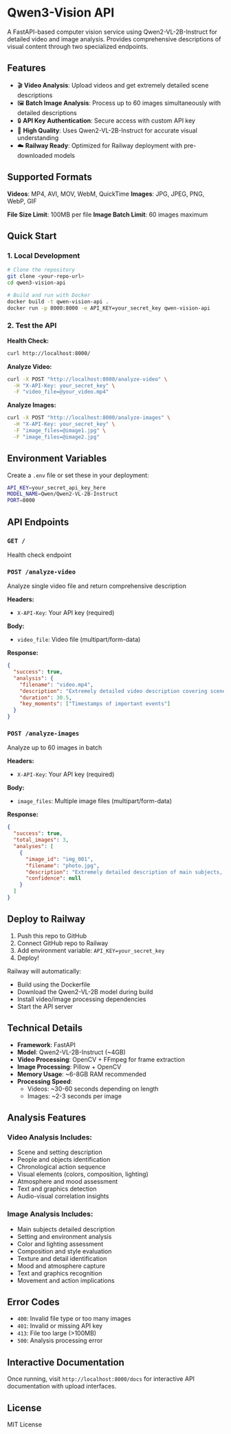 # Qwen3-Vision API

A FastAPI-based computer vision service using Qwen2-VL-2B-Instruct for detailed video and image analysis. Provides comprehensive descriptions of visual content through two specialized endpoints.

## Features

- 🎬 **Video Analysis**: Upload videos and get extremely detailed scene descriptions
- 🖼️ **Batch Image Analysis**: Process up to 60 images simultaneously with detailed descriptions
- 🔒 **API Key Authentication**: Secure access with custom API key
- 🚀 **High Quality**: Uses Qwen2-VL-2B-Instruct for accurate visual understanding
- ☁️ **Railway Ready**: Optimized for Railway deployment with pre-downloaded models

## Supported Formats

**Videos**: MP4, AVI, MOV, WebM, QuickTime
**Images**: JPG, JPEG, PNG, WebP, GIF

**File Size Limit**: 100MB per file
**Image Batch Limit**: 60 images maximum

## Quick Start

### 1. Local Development

```bash
# Clone the repository
git clone <your-repo-url>
cd qwen3-vision-api

# Build and run with Docker
docker build -t qwen-vision-api .
docker run -p 8000:8000 -e API_KEY=your_secret_key qwen-vision-api
```

### 2. Test the API

**Health Check:**

```bash
curl http://localhost:8000/
```

**Analyze Video:**

```bash
curl -X POST "http://localhost:8000/analyze-video" \
  -H "X-API-Key: your_secret_key" \
  -F "video_file=@your_video.mp4"
```

**Analyze Images:**

```bash
curl -X POST "http://localhost:8000/analyze-images" \
  -H "X-API-Key: your_secret_key" \
  -F "image_files=@image1.jpg" \
  -F "image_files=@image2.jpg"
```

## Environment Variables

Create a `.env` file or set these in your deployment:

```bash
API_KEY=your_secret_api_key_here
MODEL_NAME=Qwen/Qwen2-VL-2B-Instruct
PORT=8000
```

## API Endpoints

### `GET /`

Health check endpoint

### `POST /analyze-video`

Analyze single video file and return comprehensive description

**Headers:**

- `X-API-Key`: Your API key (required)

**Body:**

- `video_file`: Video file (multipart/form-data)

**Response:**

```json
{
  "success": true,
  "analysis": {
    "filename": "video.mp4",
    "description": "Extremely detailed video description covering scenes, people, actions, visual elements, atmosphere, and more...",
    "duration": 30.5,
    "key_moments": ["Timestamps of important events"]
  }
}
```

### `POST /analyze-images`

Analyze up to 60 images in batch

**Headers:**

- `X-API-Key`: Your API key (required)

**Body:**

- `image_files`: Multiple image files (multipart/form-data)

**Response:**

```json
{
  "success": true,
  "total_images": 3,
  "analyses": [
    {
      "image_id": "img_001",
      "filename": "photo.jpg",
      "description": "Extremely detailed description of main subjects, setting, colors, lighting, composition, mood, and all visual elements...",
      "confidence": null
    }
  ]
}
```

## Deploy to Railway

1. Push this repo to GitHub
2. Connect GitHub repo to Railway
3. Add environment variable: `API_KEY=your_secret_key`
4. Deploy!

Railway will automatically:

- Build using the Dockerfile
- Download the Qwen2-VL-2B model during build
- Install video/image processing dependencies
- Start the API server

## Technical Details

- **Framework**: FastAPI
- **Model**: Qwen2-VL-2B-Instruct (~4GB)
- **Video Processing**: OpenCV + FFmpeg for frame extraction
- **Image Processing**: Pillow + OpenCV
- **Memory Usage**: ~6-8GB RAM recommended
- **Processing Speed**:
  - Videos: ~30-60 seconds depending on length
  - Images: ~2-3 seconds per image

## Analysis Features

### Video Analysis Includes:

- Scene and setting description
- People and objects identification
- Chronological action sequence
- Visual elements (colors, composition, lighting)
- Atmosphere and mood assessment
- Text and graphics detection
- Audio-visual correlation insights

### Image Analysis Includes:

- Main subjects detailed description
- Setting and environment analysis
- Color and lighting assessment
- Composition and style evaluation
- Texture and detail identification
- Mood and atmosphere capture
- Text and graphics recognition
- Movement and action implications

## Error Codes

- `400`: Invalid file type or too many images
- `401`: Invalid or missing API key
- `413`: File too large (>100MB)
- `500`: Analysis processing error

## Interactive Documentation

Once running, visit `http://localhost:8000/docs` for interactive API documentation with upload interfaces.

## License

MIT License
